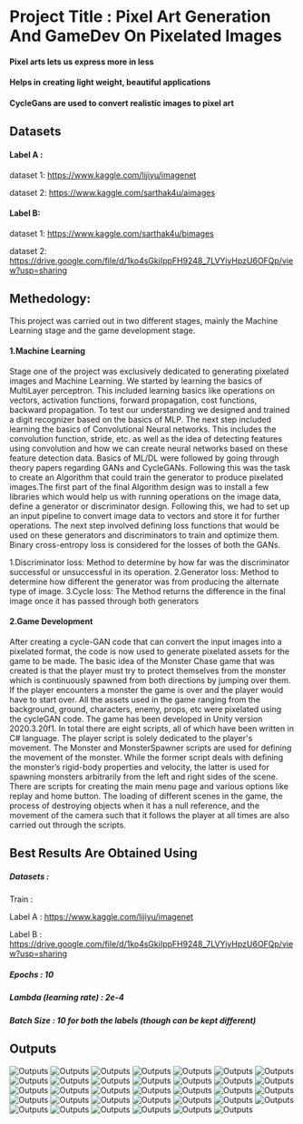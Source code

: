 # Project Title : Pixel Art Generation And GameDev On Pixelated Images
#### Pixel arts lets us express more in less
#### Helps in creating light weight, beautiful applications
#### CycleGans are used to convert realistic images to pixel art


## Datasets
#### Label A :

dataset 1: https://www.kaggle.com/lijiyu/imagenet

dataset 2: https://www.kaggle.com/sarthak4u/aimages

#### Label B:

dataset 1: https://www.kaggle.com/sarthak4u/bimages

dataset 2: https://drive.google.com/file/d/1ko4sGkiIppFH9248_7LVYiyHpzU6OFQp/view?usp=sharing


## Methedology:
This project was carried out in two different stages, mainly the Machine Learning stage and the game development stage.


#### 1.Machine Learning
Stage one of the project was exclusively dedicated to generating pixelated images and Machine Learning. We started by learning the basics of MultiLayer perceptron. This included learning basics like operations on vectors, activation functions, forward propagation, cost functions, backward propagation. To test our understanding we designed and trained a digit recognizer based on the basics of MLP. The next step included learning the basics of Convolutional Neural networks. This includes the convolution function, stride, etc. as well as the idea of detecting features using convolution and how we can create neural networks based on these feature detection data.
Basics of ML/DL were followed by going through theory papers regarding GANs and CycleGANs. Following this was the task to create an Algorithm that could train the generator to produce pixelated images.The first part of the final Algorithm design was to install a few libraries which would help us with running operations on the image data, define a generator or discriminator design. Following this, we had to set up an input pipeline to convert image data to vectors and store it for further operations. The next step involved defining loss functions that would be used on these generators and discriminators to train and optimize them. Binary cross-entropy loss is considered for the losses of both the GANs.

1.Discriminator loss: Method to determine by how far was the discriminator successful or unsuccessful in its operation.
2.Generator loss: Method to determine how different the generator was from producing the alternate type of image.
3.Cycle loss: The Method returns the difference in the final image once it has passed through both generators


#### 2.Game Development
After creating a cycle-GAN code that can convert the input images into a pixelated format, the code is now used to generate pixelated assets for the game to be made.
The basic idea of the Monster Chase game that was created is that the player must try to protect themselves from the monster which is continuously spawned from both directions by jumping over them. If the player encounters a monster the game is over and the player would have to start over. All the assets used in the game ranging from the background, ground, characters, enemy, props, etc were pixelated using the cycleGAN code.
The game has been developed in Unity version 2020.3.20f1. In total there are eight scripts, all of which have been written in C# language. The player script is solely dedicated to the player's movement. The Monster and MonsterSpawner scripts are used for defining the movement of the monster. While the former script deals with defining the monster’s rigid-body properties and velocity, the latter is used for spawning monsters arbitrarily from the left and right sides of the scene. There are scripts for creating the main menu page and various options like replay and home button. The loading of different scenes in the game, the process of destroying objects when it has a null reference, and the movement of the camera such that it follows the player at all times are also carried out through the scripts.

## Best Results Are Obtained Using 

##### Datasets :

Train :

Label A : https://www.kaggle.com/lijiyu/imagenet

Label B : https://drive.google.com/file/d/1ko4sGkiIppFH9248_7LVYiyHpzU6OFQp/view?usp=sharing

##### Epochs  : 10

##### Lambda (learning rate)  : 2e-4

##### Batch Size : 10 for both the labels (though can be kept different)


## Outputs
![Outputs](Outputs/0.png)
![Outputs](Outputs/1.png)
![Outputs](Outputs/2.png)
![Outputs](Outputs/3.png)
![Outputs](Outputs/4.png)
![Outputs](Outputs/5.png)
![Outputs](Outputs/6.png)
![Outputs](Outputs/7.png)
![Outputs](Outputs/8.png)
![Outputs](Outputs/9.png)
![Outputs](Outputs/10.png)
![Outputs](Outputs/11.png)
![Outputs](Outputs/12.png)
![Outputs](Outputs/13.png)
![Outputs](Outputs/14.png)
![Outputs](Outputs/15.png)
![Outputs](Outputs/16.png)
![Outputs](Outputs/17.png)
![Outputs](Outputs/18.png)
![Outputs](Outputs/19.png)
![Outputs](Outputs/20.png)
![Outputs](Outputs/21.png)
![Outputs](Outputs/22.png)
![Outputs](Outputs/23.png)
![Outputs](Outputs/24.png)
![Outputs](Outputs/25.png)
![Outputs](Outputs/26.png)
![Outputs](Outputs/27.png)
![Outputs](Outputs/28.png)
![Outputs](Outputs/29.png)
![Outputs](Outputs/30.png)
![Outputs](Outputs/31.png)
![Outputs](Outputs/32.png)
![Outputs](Outputs/33.png)



